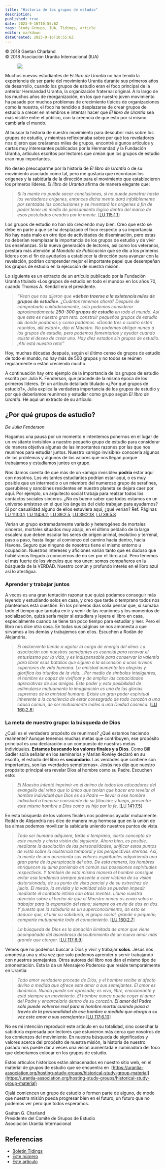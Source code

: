 ```yaml
---
title: "Historia de los grupos de estudio"
description: 
published: true
date: 2023-9-16T10:55:6Z
tags: Study Groups, IUA, Tidings, article
editor: markdown
dateCreated: 2023-9-16T10:55:6Z
---
```


<p class="v-card v-sheet theme--light gray lighten-3 px-2">© 2018 Gaetan Charland<br>© 2018 Asociación Urantia Internacional (IUA)</p>


<figure id="Figure_1" class="image urantiapedia image-style-align-left">
<img src="/image/article/IUA_Tidings/Gaetn-Charland-150x150.jpg">
</figure>

Muchos nuevos estudiantes de _El libro de Urantia_ no han tenido la experiencia de ser parte del movimiento Urantia durante sus primeros años de desarrollo, cuando los grupos de estudio eran el foco principal de la anterior Hermandad Urantia, la organización fraternal original. A lo largo de los muchos años de reorganización, en los que nuestro joven movimiento ha pasado por muchos problemas de crecimiento típicos de organizaciones como la nuestra, el foco ha tendido a desplazarse de crear grupos de estudio a crecer en miembros e intentar hacer que _El libro de Urantia_ sea más visible entre el público, con la creencia de que esto por sí mismo cambiaría el mundo.

Al buscar la historia de nuestro movimiento para descubrir más sobre los grupos de estudio, y mientras reflexionaba sobre por qué los reveladores nos dijeron que creáramos miles de grupos, encontré algunos artículos y cartas muy interesantes publicados por la Hermandad y la Fundación Urantia, artículos escritos por lectores que creían que los grupos de estudio eran muy importantes.

No deseo preocuparme por la historia de _El libro de Urantia_ o de su movimiento asociado como tal, pero me gustaría que recordaran los orígenes y la sabiduría de la dirección para el movimiento que establecieron los primeros líderes. _El libro de Urantia_ afirma de manera elegante que:

> _Si la mente no puede sacar conclusiones, si no puede penetrar hasta los verdaderos orígenes, entonces dicha mente dará infaliblemente por sentadas las conclusiones y se inventará los orígenes a fin de poder tener un medio de pensamiento lógico dentro del marco de esos postulados creados por la mente_. <a id="a46_247"></a>[[LU 115:1.1](/es/The_Urantia_Book/115#p1_1)]

Los grupos de estudio no han ido creciendo muy bien. Creo que esto se debe en parte a que se ha desplazado el foco respecto a su importancia. No hay nada malo en otro tipo de actividades de diseminación, pero estas no deberían reemplazar la importancia de los grupos de estudio y de vivir las enseñanzas. Si la nueva generación de lectores, así como los veteranos, prestara más atención al _Mandato de Publicación_ que se dio a los primeros líderes con el fin de ayudarlos a establecer la dirección para avanzar con la revelación, podrían comprender mejor el importante papel que desempeñan los grupos de estudio en la ejecución de nuestra misión.

Lo siguiente es un extracto de un artículo publicado por la Fundación Urantia titulado «Los grupos de estudio en todo el mundo» en los años 70, cuando Thomas A. Kendall era el presidente.

> _“Vean que nos dijeron que **«deben traerse a la existencia miles de grupos de estudio»**. ¿Cuántos tenemos ahora? Después de comprobarlo cuidadosamente, solo podemos considerar aproximadamente **250-300 grupos de estudio** en todo el mundo. Así que este es nuestro gran reto: construir pequeños grupos de estudio allí donde podamos y como podamos. «Donde tres o cuatro estén reunidos, allí estaré», dijo el Maestro. No podemos obligar nunca a los grupos de estudio, pero podemos fomentarlos y ayudar cuando exista el deseo de crear uno. Hay diez estados sin grupos de estudio. ¡Ahí está nuestro reto!”_

Hoy, muchas décadas después, según el último censo de grupos de estudio de todo el mundo, no hay más de 500 grupos y no todos se reúnen regularmente o están creciendo mucho.

A continuación hay otro ejemplo de la importancia de los grupos de estudio escrito por Julia K. Fenderson, que procede de la misma época de los primeros líderes. En un artículo detallado titulado «¿Por qué grupos de estudio?», Julia explica la verdadera importancia de los grupos de estudio y por qué deberíamos reunirnos y estudiar como grupo según _El libro de Urantia_. He aquí un extracto de su artículo:

## ¿Por qué grupos de estudio?


_De Julia Fenderson_

Hagamos una pausa por un momento e intentemos ponernos en el lugar de un «visitante invisible» a nuestro pequeño grupo de estudio para considerar de manera objetiva algunas de las importantes razones por las que nos reunimos para estudiar juntos. Nuestro «amigo invisible» conocería algunos de los problemas y algunos de los valores que nos llegan porque trabajamos y estudiamos juntos en grupo.

Nos damos cuenta de que más de un «amigo invisible» **podría** estar aquí con nosotros. Los visitantes estudiantes podrían estar aquí, o es muy posible que un intermedio o un miembro del numeroso grupo de serafines, querubines y sanobines residentes en nuestro planeta se dejara caer por aquí. Por ejemplo, un arquitecto social trabaja para realzar todos los contactos sociales sinceros. ¿No es bueno saber que todos estamos en un universo amistoso en el que los ángeles del cielo trabajan para ayudarnos? Si por casualidad alguno de ellos estuviera aquí, ¿qué verían? Ref. Páginas <a id="a65_507"></a>[LU 113:0.1](/es/The_Urantia_Book/113#p0_1), <a id="a65_552"></a>[LU 114:6.2](/es/The_Urantia_Book/114#p6_2), <a id="a65_597"></a>[LU 39:2.5](/es/The_Urantia_Book/39#p2_5), <a id="a65_640"></a>[LU 39:2.18](/es/The_Urantia_Book/39#p2_18), <a id="a65_685"></a>[LU 39:5.8](/es/The_Urantia_Book/39#p5_8)

Verían un grupo extremadamente variado y heterogéneo de mortales sinceros, mortales situados muy abajo, en el último peldaño de la larga escalera que deben escalar los seres de origen animal, evolutivo y terrenal, paso a paso, hasta llegar al comienzo del camino hacia dentro, hacia Havona. Seguro que ninguno de nosotros tiene el mismo entorno u ocupación. Nuestros intereses y aficiones varían tanto que es dudoso que hubiéramos llegado a conocernos de no ser por el libro azul. Pero tenemos el más fuerte de los vínculos que nos unen: somos compañeros en la búsqueda de la VERDAD. Nuestro común y profundo interés en el libro azul así lo atestigua.

### Aprender y trabajar juntos

A veces es una gran tentación razonar que quizá podamos conseguir más leyendo y estudiando solos en casa, y creo que tarde o temprano todos nos planteamos esta cuestión. En los primeros días solía pensar que, si sumaba todo el tiempo que tardaba en ir y venir de las reuniones y los momentos de socialización, quizá sería mejor si estudiara y leyera el libro en casa, especialmente cuando se tiene tan poco tiempo para estudiar y leer. Pero el libro nos dice otra cosa. En todas sus páginas se nos amonesta a que sirvamos a los demás y trabajemos con ellos. Escuchen a Rodán de Alejandría.

> _El aislamiento tiende a agotar la carga de energía del alma. La asociación con nuestros semejantes es esencial para renovar el entusiasmo por la vida, y es indispensable para conservar la valentía para librar esas batallas que siguen a la ascensión a unos niveles superiores de vida humana. La amistad aumenta las alegrías y glorifica los triunfos de la vida… Por medio de símbolos inteligentes, el hombre es capaz de vivificar y de ampliar las capacidades apreciativas de sus amigos. Este poder y esta posibilidad de estimularse mutuamente la imaginación es una de las glorias supremas de la amistad humana. Existe un gran poder espiritual inherente a la conciencia de estar consagrado de todo corazón a una causa común, de ser mutuamente leales a una Deidad cósmica._ <a id="a73_711"></a>[[LU 160:2.8](/es/The_Urantia_Book/160#p2_8)]

### La meta de nuestro grupo: la búsqueda de Dios

¿Cuál es el verdadero propósito de reunirnos? ¿Qué estamos haciendo realmente? Aunque tenemos muchas metas que contribuyen, ese propósito principal es una declaración o un compuesto de nuestras metas individuales. **Estamos buscando los valores finales y a Dios**. Como Bill Sadler solía señalar en los seminarios y Marian Rowley declaró en su escrito, el estudio del libro es **secundario**. Las verdades que contiene son importantes, son las «verdades sempiternas». Jesús nos dijo que nuestro propósito principal era revelar Dios al hombre como su Padre. Escuchen esto:

> _El Maestro intentó imprimir en el ánimo de todos los educadores del evangelio del reino que lo único que tenían que hacer era revelar al hombre individual que Dios es su Padre — llevar a ese hombre individual a hacerse consciente de su filiación; y luego, presentar este mismo hombre a Dios como su hijo por la fe._ <a id="a79_267"></a>[[LU 141:7.5](/es/The_Urantia_Book/141#p7_5)]

En esta búsqueda de los valores finales nos podemos ayudar mutuamente. Rodán de Alejandría nos dice de manera muy hermosa que en la unión de las almas podemos movilizar la sabiduría uniendo nuestros puntos de vista. 

> _Todo ser humano adquiere, tarde o temprano, cierto concepto de este mundo y cierta visión del siguiente. Ahora bien, es posible, mediante la asociación de las personalidades, unificar estos puntos de vista sobre la existencia temporal y las perspectivas eternas. Así, la mente de uno acrecienta sus valores espirituales adquiriendo una gran parte de la perspicacia del otro. De esta manera, los hombres enriquecen su alma poniendo en común sus posesiones espirituales respectivas. Y también de esta misma manera el hombre consigue evitar esa tendencia siempre presente a caer víctima de su visión distorsionada, de su punto de vista parcial y de su estrechez de juicio. El miedo, la envidia y la vanidad sólo se pueden impedir mediante el contacto íntimo con otras mentes. Llamo vuestra atención sobre el hecho de que el Maestro nunca os envía solos a trabajar para la expansión del reino; siempre os envía de dos en dos. Y puesto que la sabiduría es un superconocimiento, de esto se deduce que, al unir su sabiduría, el grupo social, grande o pequeño, comparte mutuamente todo el conocimiento._ <a id="a83_811"></a>[[LU 160:2.7](/es/The_Urantia_Book/160#p2_7)] 

> _La búsqueda de Dios es la donación ilimitada de amor que viene acompañada del asombroso descubrimiento de un nuevo amor más grande que otorgar._ <a id="a85_129"></a>[[LU 117:6.9](/es/The_Urantia_Book/117#p6_9)] 

Vemos que no podemos buscar a Dios y vivir y trabajar **solos**. Jesús nos amonesta una y otra vez que solo podemos aprender y servir trabajando con nuestros semejantes. Otros autores del libro nos dan el mismo tipo de amonestación. Esta la da un Mensajero Poderoso que reside temporalmente en Urantia:

> _Todo amor verdadero procede de Dios, y el hombre recibe el afecto divino a medida que ofrece este amor a sus semejantes. El amor es dinámico. Nunca puede ser apresado; es vivo, libre, emocionante y está siempre en movimiento. El hombre nunca puede coger el amor del Padre y encarcelarlo dentro de su corazón. **El amor del Padre sólo puede volverse real para el hombre mortal cuando pasa a través de la personalidad de ese hombre a medida que otorga a su vez este amor a sus semejantes**_ <a id="a89_434"></a>[[LU 117:6.10](/es/The_Urantia_Book/117#p6_10)]

No es mi intención reproducir este artículo en su totalidad, sino cosechar la sabiduría expresada por lectores que estuvieron más cerca que nosotros de los comienzos del movimiento. En nuestra búsqueda de significados y valores acerca del propósito de nuestra misión, la historia de nuestro pasado nos puede dar a veces una visión aumentada e iluminadora del foco que deberíamos colocar en los grupos de estudio.

Estos artículos históricos están almacenados en nuestro sitio web, en el material de grupos de estudio que se encuentra en  [https://urantia-association.org/hosting-study-groups/historical-study-group-material](https://urantia-association.org/hosting-study-groups/historical-study-group-material)

Ojalá comiencen un grupo de estudio o formen parte de alguno, de modo que nuestra misión pueda progresar bien en el futuro, un futuro que no podemos ver pero que todos esperamos.

Gaétan G. Charland  
Presidente del Comité de Grupos de Estudio  
Asociación Urantia Internacional

## Referencias

- [Boletín Tidings](https://urantia-association.org/acerca-del-boletin-tidings/?lang=es)
- [Este número](https://urantia-association.org/newsletter/tidings-marzo-2018/?lang=es)
- [Este artículo](https://urantia-association.org/historia-de-los-grupos-de-estudio/?lang=es)

